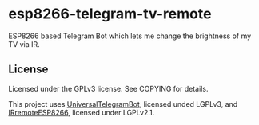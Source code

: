 # esp8266-telegram-tv-remote

ESP8266 based Telegram Bot which lets me change the brightness of my TV via IR.

## License

Licensed under the GPLv3 license. See COPYING for details.

This project uses [UniversalTelegramBot](https://github.com/witnessmenow/Universal-Arduino-Telegram-Bot), licensed unded LGPLv3, and [IRremoteESP8266](https://github.com/crankyoldgit/IRremoteESP8266), licensed under LGPLv2.1.
